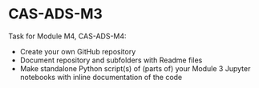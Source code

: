 # CAS-ADS-M3

Task for Module M4, CAS-ADS-M4:
- Create your own GitHub repository
- Document repository and subfolders with Readme files
- Make standalone Python script(s) of (parts of) your Module 3 Jupyter notebooks with inline documentation of the code
